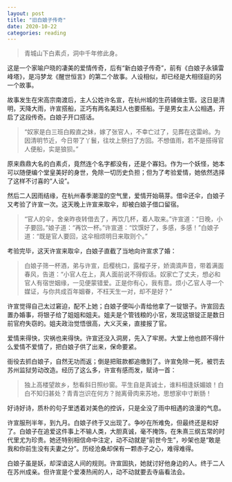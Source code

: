 ```yaml
---
layout: post
title: "旧白娘子传奇"
date: 2020-10-22
categories: reading
---
```


> 青城山下白素贞，洞中千年修此身。

这是一个家喻户晓的凄美的爱情传奇，后有“新白娘子传奇”，前有《白娘子永镇雷峰塔》，是冯梦龙《醒世恒言》的第二个故事。人设相似，却已经是大相径庭的另一个故事。

故事发生在宋高宗南渡后，主人公姓许名宣，在杭州城的生药铺做主管。这日是清明，天降大雨，许宣搭船，正巧有两名美妇人也要搭船。于是男女主人公相遇，开启了这段传奇。白娘子开口搭话。

> “奴家是白三班白殿直之妹，嫁了张官人，不幸亡过了，见葬在这雷岭。为因清明节近，今日带了丫鬟，往坟上祭扫了方回。不想值雨，若不是搭得官人便船，实是狼狈。”

原来鼎鼎大名的白素贞，竟然连个名字都没有，还是个寡妇。作为一个妖怪，她本可以随便编个堂皇美好的身世，免除一切历史负担；但为了考验爱情，她依然选择了这样不讨喜的“人设”。

然后二人因雨结缘，在杭州春季潮湿的空气里，爱情开始萌芽。借伞还伞，白娘子又考验了许宣一次。这天晚上许宣来取伞，却被白娘子借口留宿。

> “官人的伞，舍亲昨夜转借去了，再饮几杯，着人取来。”许宣道：“日晚，小子要回。”娘子道：“再饮一杯。”许宣道：“饮馔好了，多感，多感！”白娘子道：“既是官人要回，这伞相烦明日来取则个。”

考验完毕，这天许宣来取伞，白娘子直截了当地向许宣求了婚：

> 白娘子筛一杯酒，弟与许宣，启樱桃口，露榴子牙，娇滴滴声音，带着满面春风，告道：“小官人在上，真人面前说不得假话。奴家亡了丈夫，想必和官人有宿世姻缘，一见便蒙错爱。正是你有心，我有意。烦小乙官人寻一个媒证，与你共成百年姻眷，不枉天生一对，却不是好？”

许宣觉得自己太过窘迫，配不上她；白娘子便叫小青给他拿了一锭银子。许宣回去置办婚事，将银子给了姐姐和姐夫。姐夫是个管钱粮的小官，发现这银锭正是数日前官府失窃的。姐夫政治觉悟很高，大义灭亲，直接报了官。

爱情来得快，灾祸也来得快。许宣还没入洞房，先入了牢房。大堂上他也顾不得什么爱情不爱情了，把白娘子供了出来，保命要紧。

衙役去抓白娘子，自然无功而返；倒是把赃款都追缴到了。许宣免除一死，被罚去苏州监狱劳动改造。经历了这么多，许宣有感而发，赋诗一首：

> 独上高楼望故乡，愁看斜日照纱窗。平生自是真诚士，谁料相逢妖媚娘！白白不知归甚处？青青岂识在何方？抛离骨肉来苏地，思想家中寸断肠！

好诗好诗，质朴的句子里透着对美色的控诉，只是全没了雨中相遇的浪漫的气息。

许宣服刑半年，到九月。白娘子终于又出现了。争吵在所难免，但最终还是和好了。白娘子在追爱这件事上不输人类，大胆真诚，毫不掩饰，在朱熹三纲五常的时代里尤为珍贵。她还特别相信命中注定，动不动就是“前世今生”，吵架也是“敢是我和你前生没有夫妻之分”。历经沧桑却保有一颗赤子之心，难得难得。

白娘子虽是妖，却深谙这人间的规则。许宣固执，她就讨好他身边的人。终于二人在苏州成亲。但许宣是个爱凑热闹的人，动不动就要去寺庙看法会。